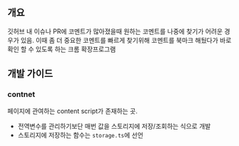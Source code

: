 ## 개요

깃허브 내 이슈나 PR에 코멘트가 많아졌을때 원하는 코멘트를 나중에 찾기가 어려운 경우가 있음.
이때 좀 더 중요한 코멘트를 빠르게 찾기위해 코멘트를 북마크 해뒀다가 바로 확인 할 수 있도록 하는 크롬 확장프로그램

## 개발 가이드

### contnet

페이지에 관여하는 content script가 존재하는 곳.

-   전역변수를 관리하기보단 매번 값을 스토리지에 저장/조회하는 식으로 개발
-   스토리지에 저장하는 함수는 `storage.ts`에 선언
